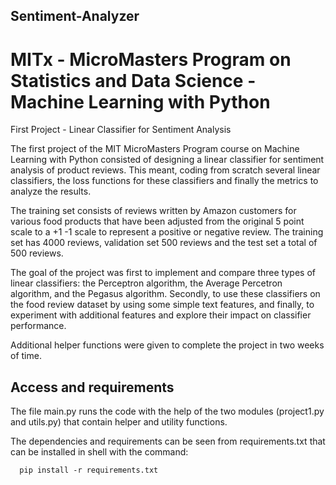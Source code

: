 ## Sentiment-Analyzer

# MITx - MicroMasters Program on Statistics and Data Science - Machine Learning with Python 

First Project - Linear Classifier for Sentiment Analysis

The first project of the MIT MicroMasters Program course on Machine Learning with Python consisted of designing a linear classifier for sentiment analysis of product reviews. This meant, coding from scratch several linear classifiers, the loss functions for these classifiers and finally the metrics to analyze the results. 

The training set consists of reviews written by Amazon customers for various food products that have been adjusted from the original 5 point scale to a +1 -1 scale to represent a positive or negative review. The training set has 4000 reviews, validation set 500 reviews and the test set a total of 500 reviews.

The goal of the project was first to implement and compare three types of linear classifiers: the Perceptron algorithm, the Average Percetron algorithm, and the Pegasus algorithm. Secondly, to use these classifiers on the food review dataset by using some simple text features, and finally, to experiment with additional features and explore their impact on classifier performance.

Additional helper functions were given to complete the project in two weeks of time.

## Access and requirements

The file main.py runs the code with the help of the two modules (project1.py and utils.py) that contain helper and utility functions.

The dependencies and requirements can be seen from requirements.txt that can be installed in shell with the command:

      pip install -r requirements.txt
